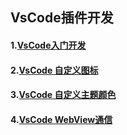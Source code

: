 ## VsCode插件开发

#### 1.[VsCode入门开发](https://github.com/developers-youcong/vscode-extension-dev/tree/master/extension-introduction-dev)
#### 2.[VsCode 自定义图标](https://github.com/developers-youcong/vscode-extension-dev/tree/master/extension-introduction-icon)
#### 3.[VsCode 自定义主题颜色](https://github.com/developers-youcong/vscode-extension-dev/tree/master/extension-introduction-theme)
#### 4.[VsCode WebView通信](https://github.com/developers-youcong/vscode-extension-dev/tree/master/extension-introduction-webview)
